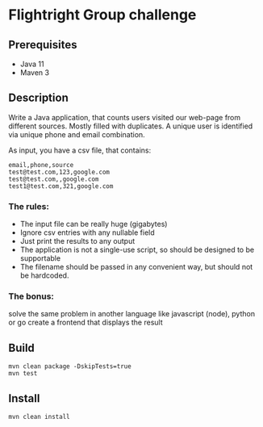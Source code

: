 # Flightright Group challenge

## Prerequisites

* Java 11
* Maven 3

## Description

Write a Java application, that counts users visited our web-page from different sources.
Mostly filled with duplicates. A unique user is identified via unique phone and email combination.

As input, you have a csv file, that contains:

```text
email,phone,source
test@test.com,123,google.com
test@test.com,,google.com
test1@test.com,321,google.com
```

### The rules:

* The input file can be really huge (gigabytes)
* Ignore csv entries with any nullable field
* Just print the results to any output
* The application is not a single-use script, so should be designed to be supportable
* The filename should be passed in any convenient way, but should not be hardcoded.

### The bonus:

solve the same problem in another language like javascript (node), python or go
create a frontend that displays the result

## Build

```shell
mvn clean package -DskipTests=true
mvn test
```

## Install

```shell
mvn clean install
```


